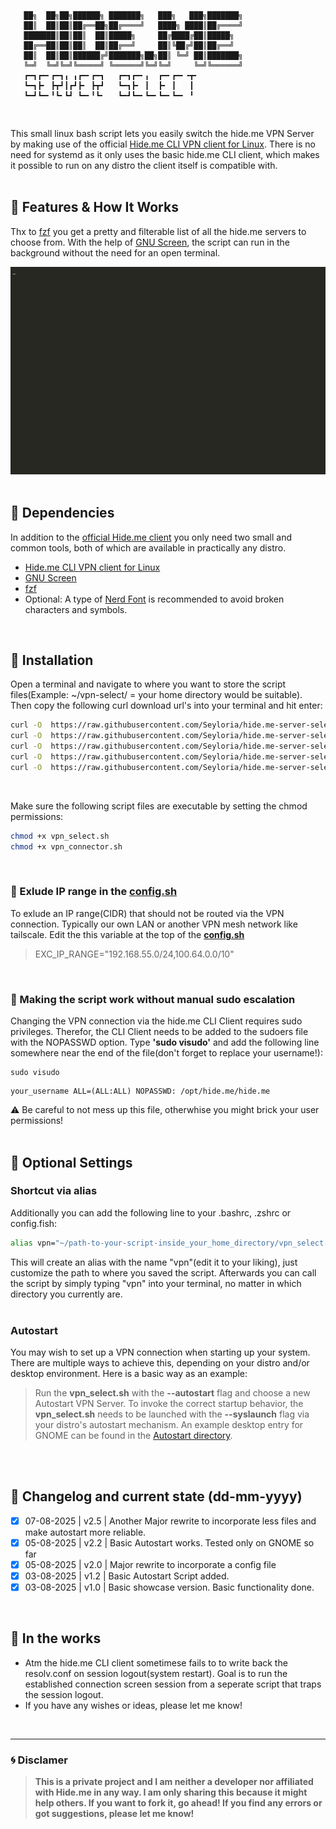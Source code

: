 ```
   ██╗  ██╗██╗██████╗ ███████╗   ███╗   ███╗███████╗   
   ██║  ██║██║██╔══██╗██╔════╝   ████╗ ████║██╔════╝   
   ███████║██║██║  ██║█████╗     ██╔████╔██║█████╗     
   ██╔══██║██║██║  ██║██╔══╝     ██║╚██╔╝██║██╔══╝     
   ██║  ██║██║██████╔╝███████╗██╗██║ ╚═╝ ██║███████╗   
   ╚═╝  ╚═╝╚═╝╚═════╝ ╚══════╝╚═╝╚═╝     ╚═╝╚══════╝   
   ┏━┓┏━╸┏━┓╻ ╻┏━╸┏━┓   ┏━┓┏━╸╻  ┏━╸┏━╸╺┳╸             
   ┗━┓┣╸ ┣┳┛┃┏┛┣╸ ┣┳┛   ┗━┓┣╸ ┃  ┣╸ ┃   ┃              
   ┗━┛┗━╸╹┗╸┗┛ ┗━╸╹┗╸   ┗━┛┗━╸┗━╸┗━╸┗━╸ ╹
```
<br/>

This small linux bash script lets you easily switch the hide.me VPN Server by making use of the official [Hide.me CLI VPN client for Linux](https://github.com/eventure/hide.client.linux).
There is no need for systemd as it only uses the basic hide.me CLI client, which makes it possible to run on any distro the client itself is compatible with.
<br/>
<br/>

## :beginner: Features & How It Works
Thx to [fzf](https://github.com/junegunn/fzf) you get a pretty and filterable list of all the hide.me servers to choose from. With the help of [GNU Screen](https://www.gnu.org/software/screen/), the script can run in the background without the need for an open terminal.
<br/>

![Showcase](/showcase.gif)
<br/>
<br/>

## :dna: Dependencies
In addition to the [official Hide.me client](https://github.com/eventure/hide.client.linux) you only need two small and common tools, both of which are available in practically any distro.
- [Hide.me CLI VPN client for Linux](https://github.com/eventure/hide.client.linux)
- [GNU Screen](https://www.gnu.org/software/screen/)
- [fzf](https://github.com/junegunn/fzf)
- Optional: A type of [Nerd Font](https://www.nerdfonts.com/) is recommended to avoid broken characters and symbols.
<br/>

## :floppy_disk: Installation
Open a terminal and navigate to where you want to store the script files(Example: ~/vpn-select/ =  your home directory would be suitable).
Then copy the following curl download url's into your terminal and hit enter:
```sh
curl -O  https://raw.githubusercontent.com/Seyloria/hide.me-server-select/main/config.sh
curl -O  https://raw.githubusercontent.com/Seyloria/hide.me-server-select/main/vpn_select.sh
curl -O  https://raw.githubusercontent.com/Seyloria/hide.me-server-select/main/vpn_connector.sh
curl -O  https://raw.githubusercontent.com/Seyloria/hide.me-server-select/main/serverlist.csv
curl -O  https://raw.githubusercontent.com/Seyloria/hide.me-server-select/main/autostart-server.txt
```
<br/>

Make sure the following script files are executable by setting the chmod permissions:
```sh
chmod +x vpn_select.sh
chmod +x vpn_connector.sh
```
<br/>

### :no_entry_sign: Exlude IP range in the **<ins>config.sh</ins>**
To exlude an IP range(CIDR) that should not be routed via the VPN connection.
Typically our own LAN or another VPN mesh network like tailscale.
Edit the this variable at the top of the **<ins>config.sh</ins>**
> EXC_IP_RANGE="192.168.55.0/24,100.64.0.0/10"
<br/>

### :key: Making the script work without manual sudo escalation
Changing the VPN connection via the hide.me CLI Client requires sudo privileges.
Therefor, the CLI Client needs to be added to the sudoers file with the NOPASSWD option.
Type **'sudo visudo'** and add the following line somewhere near the end of the file(don't forget to replace your username!):
```
sudo visudo
```
```
your_username ALL=(ALL:ALL) NOPASSWD: /opt/hide.me/hide.me
```
:warning: Be careful to not mess up this file, otherwhise you might brick your user permissions!
<br/>
<br/>

## :link: Optional Settings

### Shortcut via alias
Additionally you can add the following line to your .bashrc, .zshrc or config.fish:
```sh
alias vpn="~/path-to-your-script-inside_your_home_directory/vpn_select.sh"
```
This will create an alias with the name "vpn"(edit it to your liking), just customize the path to where you saved the script.
Afterwards you can call the script by simply typing "vpn" into your terminal, no matter in which directory you currently are.
<br/>
<br/>

### Autostart
You may wish to set up a VPN connection when starting up your system.
There are multiple ways to achieve this, depending on your distro and/or desktop environment.
Here is a basic way as an example:
> Run the **vpn_select.sh** with the **--autostart** flag and choose a new Autostart VPN Server.
> To invoke the correct startup behavior, the **vpn_select.sh** needs to be launched with the **--syslaunch** flag via your distro's autostart mechanism. An example desktop entry for GNOME can be found in the [Autostart directory](/Autostart/).
<br/>
<br/>

## :scroll: Changelog and current state (dd-mm-yyyy)

- [x] 07-08-2025 | v2.5 | Another Major rewrite to incorporate less files and make autostart more reliable.
- [x] 05-08-2025 | v2.2 | Basic Autostart works. Tested only on GNOME so far
- [x] 05-08-2025 | v2.0 | Major rewrite to incorporate a config file
- [x] 03-08-2025 | v1.2 | Basic Autostart Script added.
- [x] 03-08-2025 | v1.0 | Basic showcase version. Basic functionality done.
<br/>

## :construction: In the works
- Atm the hide.me CLI client sometimese fails to to write back the resolv.conf on session logout(system restart). Goal is to run the established connection screen session from a seperate script that traps the session logout.
- If you have any wishes or ideas, please let me know!
<br/>

---
### :cyclone: Disclamer

> **This is a private project and I am neither a developer nor affiliated with Hide.me in any way. I am only sharing this because it might help others. If you want to fork it, go ahead! If you find any errors or got suggestions, please let me know!**
